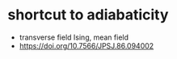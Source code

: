 # shortcut to adiabaticity

- transverse field Ising, mean field
 - https://doi.org/10.7566/JPSJ.86.094002
